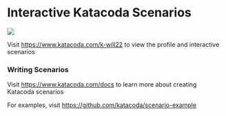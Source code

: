 # Interactive Katacoda Scenarios

[![](http://shields.katacoda.com/katacoda/k-will22/count.svg)](https://www.katacoda.com/k-will22 "Get your profile on Katacoda.com")

Visit https://www.katacoda.com/k-will22 to view the profile and interactive scenarios

### Writing Scenarios
Visit https://www.katacoda.com/docs to learn more about creating Katacoda scenarios

For examples, visit https://github.com/katacoda/scenario-example
